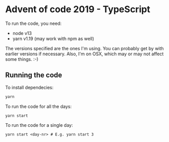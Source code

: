 # Advent of code 2019 - TypeScript

To run the code, you need:

* node v13
* yarn v1.19 (may work with npm as well)

The versions specified are the ones I'm using. You can probably get by with earlier versions if necessary. Also, I'm on OSX, which may or may not affect some things. :-)

## Running the code

To install dependecies:
```bash
yarn
```

To run the code for all the days:
```
yarn start
```

To run the code for a single day:
```
yarn start <day-nr> # E.g. yarn start 3
```
